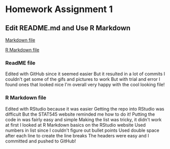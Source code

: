 # Homework Assignment 1

## Edit README.md and Use R Markdown

[Markdown file](https://github.com/vanflad/STAT545-hw-fladmark-vanessa/blob/master/Homework%201/hw01_gapminder.md)

[R Markdown file](https://github.com/vanflad/STAT545-hw-fladmark-vanessa/blob/master/Homework%201/hw01_gapminder.Rmd)

### ReadME file

Edited with GitHub since it seemed easier
But it resulted in a lot of commits
I couldn't get some of the gifs and pictures to work
But with trial and error I found ones that looked nice
I'm overall very happy with the cool looking file!

### R Markdown file

Edited with RStudio because it was easier
Getting the repo into RStudio was difficult
But the STAT545 website reminded me how to do it!
Putting the code in was fairly easy and simple
Making the list was tricky, it didn't work at first
I looked at R Markdown basics on the RStudio website
Used numbers in list since I couldn't figure out bullet points
Used double space after each line to create the line breaks
The headers were easy and I committed and pushed to GitHub!
